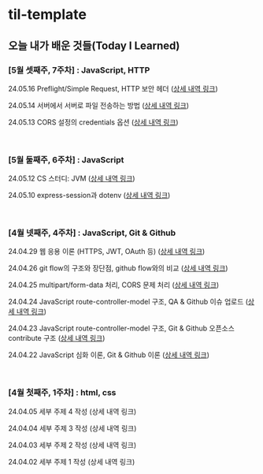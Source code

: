 # til-template

## 오늘 내가 배운 것들(Today I Learned)

### [5월 셋째주, 7주차] : JavaScript, HTTP

24.05.16 Preflight/Simple Request, HTTP 보안 헤더 ([상세 내역 링크](https://github.com/100-hours-a-week/kevin.yu-til/blob/main/May/2024-05-16.md)) 

24.05.14 서버에서 서버로 파일 전송하는 방법 ([상세 내역 링크](https://github.com/100-hours-a-week/kevin.yu-til/blob/main/May/2024-05-14.md)) 

24.05.13 CORS 설정의 credentials 옵션 ([상세 내역 링크](https://github.com/100-hours-a-week/kevin.yu-til/blob/main/May/2024-05-13.md)) 

<br />

### [5월 둘째주, 6주차] : JavaScript

24.05.12 CS 스터디: JVM ([상세 내역 링크](https://github.com/100-hours-a-week/kevin.yu-til/blob/main/May/2024-05-12.md))

24.05.10 express-session과 dotenv ([상세 내역 링크](https://github.com/100-hours-a-week/kevin.yu-til/blob/main/May/2024-05-10.md))

<br />

### [4월 넷째주, 4주차] : JavaScript, Git & Github

24.04.29 웹 응용 이론 (HTTPS, JWT, OAuth 등) ([상세 내역 링크](https://github.com/100-hours-a-week/kevin.yu-til/blob/main/Apr/2024-04-29.md))

24.04.26 git flow의 구조와 장단점, github flow와의 비교 ([상세 내역 링크](https://github.com/100-hours-a-week/kevin.yu-til/blob/main/Apr/2024-04-26.md))

24.04.25 multipart/form-data 처리, CORS 문제 처리 ([상세 내역 링크](https://github.com/100-hours-a-week/kevin.yu-til/blob/main/Apr/2024-04-25.md))

24.04.24 JavaScript route-controller-model 구조, QA & Github 이슈 업로드 ([상세 내역 링크](https://github.com/100-hours-a-week/kevin.yu-til/blob/main/Apr/2024-04-24.md))

24.04.23 JavaScript route-controller-model 구조, Git & Github 오픈소스 contribute 구조 ([상세 내역 링크](https://github.com/100-hours-a-week/kevin.yu-til/blob/main/Apr/2024-04-23.md))

24.04.22 JavaScript 심화 이론, Git & Github 이론 ([상세 내역 링크](https://github.com/100-hours-a-week/kevin.yu-til/blob/main/Apr/2024-04-22.md))

<br />

### [4월 첫째주, 1주차] : html, css

24.04.05 세부 주제 4 작성 (상세 내역 링크)

24.04.04 세부 주제 3 작성 (상세 내역 링크)

24.04.03 세부 주제 2 작성 (상세 내역 링크)

24.04.02 세부 주제 1 작성 (상세 내역 링크)
